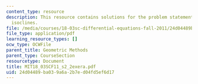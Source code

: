 ```yaml
---
content_type: resource
description: This resource contains solutions for the problem statements related to
  isoclines.
file: /media/courses/18-03sc-differential-equations-fall-2011/24d04489ba039a6a2b7ed04fd5ef6d17_MIT18_03SCF11_s2_2exera.pdf
file_type: application/pdf
learning_resource_types: []
ocw_type: OCWFile
parent_title: Geometric Methods
parent_type: CourseSection
resourcetype: Document
title: MIT18_03SCF11_s2_2exera.pdf
uid: 24d04489-ba03-9a6a-2b7e-d04fd5ef6d17
---
```

